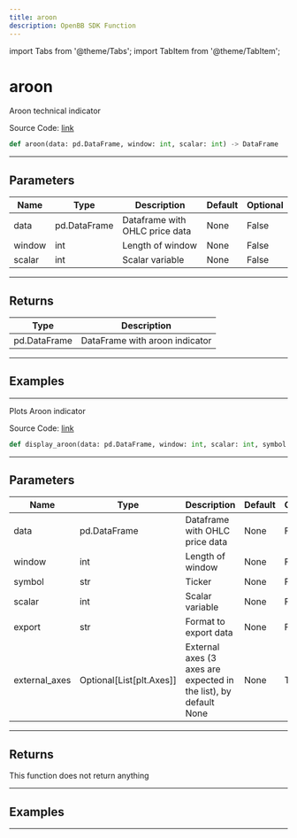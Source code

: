 ```yaml
---
title: aroon
description: OpenBB SDK Function
---
```


import Tabs from '@theme/Tabs';
import TabItem from '@theme/TabItem';

# aroon

<Tabs>
<TabItem value="model" label="Model" default>

Aroon technical indicator

Source Code: [link](https://github.com/OpenBB-finance/OpenBBTerminal/tree/main/openbb_terminal/common/technical_analysis/trend_indicators_model.py#L56)

```python
def aroon(data: pd.DataFrame, window: int, scalar: int) -> DataFrame
```
---

## Parameters

| Name | Type | Description | Default | Optional |
| ---- | ---- | ----------- | ------- | -------- |
| data | pd.DataFrame | Dataframe with OHLC price data | None | False |
| window | int | Length of window | None | False |
| scalar | int | Scalar variable | None | False |

---

## Returns

| Type | Description |
| ---- | ----------- |
| pd.DataFrame | DataFrame with aroon indicator |

---

## Examples

---



</TabItem>
<TabItem value="view" label="View">

Plots Aroon indicator

Source Code: [link](https://github.com/OpenBB-finance/OpenBBTerminal/tree/main/openbb_terminal/common/technical_analysis/trend_indicators_view.py#L121)

```python
def display_aroon(data: pd.DataFrame, window: int, scalar: int, symbol: str, export: str, external_axes: Optional[List[matplotlib.axes._axes.Axes]]) -> None
```
---

## Parameters

| Name | Type | Description | Default | Optional |
| ---- | ---- | ----------- | ------- | -------- |
| data | pd.DataFrame | Dataframe with OHLC price data | None | False |
| window | int | Length of window | None | False |
| symbol | str | Ticker | None | False |
| scalar | int | Scalar variable | None | False |
| export | str | Format to export data | None | False |
| external_axes | Optional[List[plt.Axes]] | External axes (3 axes are expected in the list), by default None | None | True |

---

## Returns

This function does not return anything

---

## Examples

---



</TabItem>
</Tabs>
